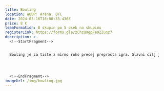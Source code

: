 ```yaml
---
title: Bowling
location: WOOP! Arena, BTC
date: 2024-05-16T16:00:33.436Z
price: 8 €
teamFormation: 8 skupin po 5 oseb na skupino
registerLink: https://forms.gle/zChzQ9gpFe9ZZuqz7
description: >-
  <!--StartFragment-->


  Bowling je za tiste z mirno roko precej preprosta igra. Glavni cilj je, da s kroglo, ki jo zakotališ po progi, poskušaš podreti keglje. Tekmovalo se bo v ekipah po štirih, pri čemer bo ena ekipa igrala na eni progi in skupaj nabirala točke. Igra bo trajala eno uro. Hkrati se bo igralo na 9 progah. Nato bo na vrsti druga polovica ekip, ki bo prav tako igrala 1 uro. Na koncu se bodo primerjale točke vseh ekip, ki so v roku dveh ur igrale na progah in bomo tako določili zmagovalno ekipo. Hkrati se bo določilo najboljšega igralca večera. **Število ekip bo omejeno na 8**, tako da se čimprej prijavite! **Zbor na lokaciji je pol ure pred začetkom, torej ob 18:30.**




  <!--EndFragment-->
imageUrl: /img/bowling.jpg
---
```


